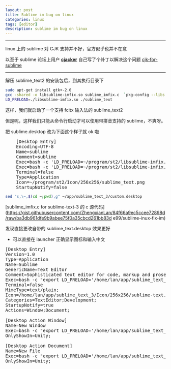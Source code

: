 ```yaml
---
layout: post
title: Sublime im bug on linux
categories: linux
tags: [editor]
description: sublime im bug on linux
---
```


---
linux 上的 sublime 对 CJK 支持并不好，官方似乎也并不在意

以至于 sublime 论坛上用户 **[cjacker](https://www.sublimetext.com/forum/memberlist.php?mode=viewprofile&u=9780&sid=5af5517cb058abf0bdb389d51730852c)** 自己写了个补丁以解决这个问题 [cjk-for-sublime](https://www.sublimetext.com/forum/viewtopic.php?f=3&t=7006&p=63513)

---
解压 sublime_text2 的安装包后，到其执行目录下
```bash
sudo apt-get install gtk+-2.0
gcc -shared -o libsublime-imfix.so sublime_imfix.c  `pkg-config --libs --cflags gtk+-2.0` -fPIC
LD_PRELOAD=./libsublime-imfix.so ./sublime_text
```
这样，我们就启动了一个支持 fcitx 输入法的 sublime_text2

但是呢，这样我们只能从命令行启动才可以使用带拼音支持的 sublime，不爽呀。

把 sublime.desktop 改为下面这个样子就 ok 啦
<pre>
    [Desktop Entry]
    Encoding=UTF-8
    Name=sublime
    Comment=sublime
    Exec=bash -c 'LD_PRELOAD=~/program/st2/libsublime-imfix.so /home/lan/program/st2/sublime_text' %F
    Exec=bash -c 'LD_PRELOAD=~/program/st2/libsublime-imfix.so /home/lan/program/st2/sublime_text' --new-window
    Terminal=false
    Type=Application
    Icon=~/program/st2/Icon/256x256/sublime_text.png
    StartupNotify=false
</pre>
```bash
sed "s,\~,$(cd ~;pwd),g" ~/app/sublime_text_3/custom.desktop
```
[sublime_imfix.c for sublime-text-3 的 c 源代码](https://gist.githubusercontent.com/ZhengxianLan/84f66a9ec5ccee72898d/raw/ba3db961dfe9b9abee75f0a35cbcd261bb83d
e99/sublime-inux-fix-im)

发现直接更改自带的 sublime_text.desktop 效果更好
 - 可以直接在 launcher 正确显示图标和输入中文
 <pre>
[Desktop Entry]
Version=1.0
Type=Application
Name=Sublime
GenericName=Text Editor
Comment=Sophisticated text editor for code, markup and prose
Exec=bash -c "export LD_PRELOAD='/home/lan/app/sublime_text_3/libsublime-imfix.so'; /home/lan/app/sublime_text_3/sublime_text %F"
Terminal=false
MimeType=text/plain;
Icon=/home/lan/app/sublime_text_3/Icon/256x256/sublime-text.png
Categories=TextEditor;Development;
StartupNotify=true
Actions=Window;Document;

[Desktop Action Window]
Name=New Window
Exec=bash -c "export LD_PRELOAD='/home/lan/app/sublime_text_3/libsublime-imfix.so'; /home/lan/app/sublime_text_3/sublime_text %F"
OnlyShowIn=Unity;

[Desktop Action Document]
Name=New File
Exec=bash -c "export LD_PRELOAD='/home/lan/app/sublime_text_3/libsublime-imfix.so'; /home/lan/app/sublime_text_3/sublime_text %F"
OnlyShowIn=Unity;
</pre>